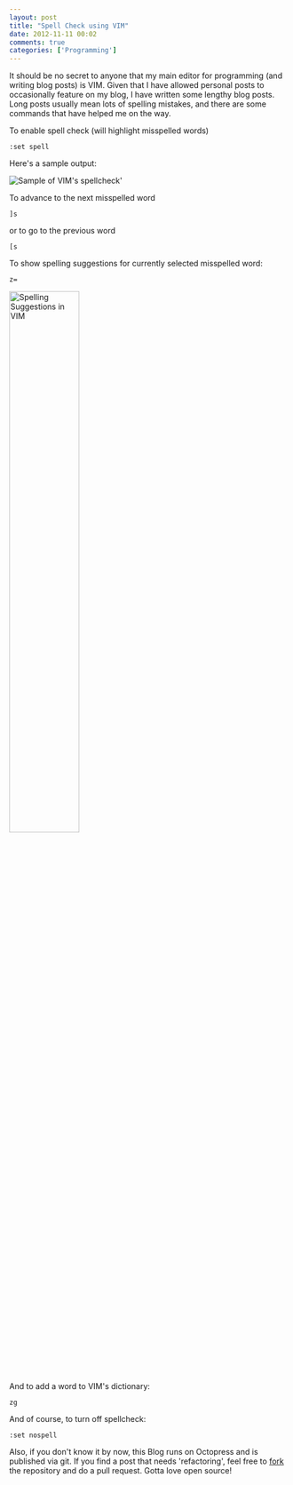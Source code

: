 ```yaml
---
layout: post
title: "Spell Check using VIM"
date: 2012-11-11 00:02
comments: true
categories: ['Programming'] 
---
```



It should be no secret to anyone that my main editor for programming (and
writing blog posts) is VIM. Given that I have allowed personal posts to
occasionally feature on my blog, I have written some lengthy blog posts. Long posts usually
mean lots of spelling mistakes, and there are some commands that have helped me on the way.

To enable spell check (will highlight misspelled words)
```
:set spell
```
Here's a sample output:

![Sample of VIM's spellcheck'](http://cl.ly/image/3q1u1F0B0Y3T/Screen%20Shot%202012-11-11%20at%2012.19.11%20AM.png)


To advance to the next misspelled word
```
]s
```
or to go to the previous word
```
[s
```

To show spelling suggestions for currently selected misspelled word:
```
z=
```
<img src="http://cl.ly/image/2o1Z2G3O0138/Screen%20Shot%202012-11-11%20at%2012.21.05%20AM.png" alt="Spelling Suggestions in VIM" width="50%" />

And to add a word to VIM's dictionary:
```
zg
```

And of course, to turn off spellcheck:
```
:set nospell
```

Also, if you don't know it by now, this Blog runs on Octopress and is published via git. If you find a post that needs 'refactoring', feel free to [fork](https://github.com/abrutus/abrut.us/tree/master/source/_posts) the repository and do a pull request. Gotta love open source!
